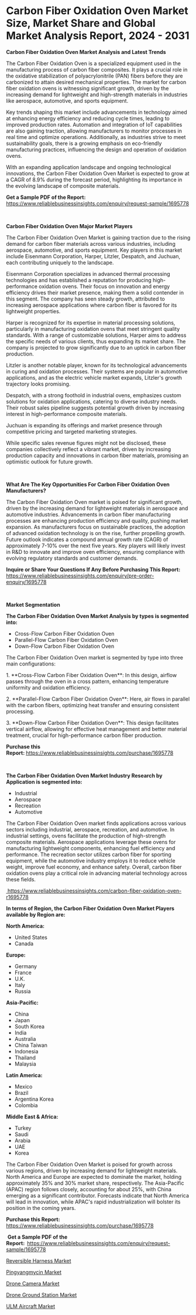 <p><h1>Carbon Fiber Oxidation Oven Market Size, Market Share and Global Market Analysis Report, 2024 - 2031</h1></p><p><strong>Carbon Fiber Oxidation Oven Market Analysis and Latest Trends</strong></p>
<p><p>The Carbon Fiber Oxidation Oven is a specialized equipment used in the manufacturing process of carbon fiber composites. It plays a crucial role in the oxidative stabilization of polyacrylonitrile (PAN) fibers before they are carbonized to attain desired mechanical properties. The market for carbon fiber oxidation ovens is witnessing significant growth, driven by the increasing demand for lightweight and high-strength materials in industries like aerospace, automotive, and sports equipment.</p><p>Key trends shaping this market include advancements in technology aimed at enhancing energy efficiency and reducing cycle times, leading to improved production rates. Automation and integration of IoT capabilities are also gaining traction, allowing manufacturers to monitor processes in real time and optimize operations. Additionally, as industries strive to meet sustainability goals, there is a growing emphasis on eco-friendly manufacturing practices, influencing the design and operation of oxidation ovens. </p><p>With an expanding application landscape and ongoing technological innovations, the Carbon Fiber Oxidation Oven Market is expected to grow at a CAGR of 8.9% during the forecast period, highlighting its importance in the evolving landscape of composite materials.</p></p>
<p><strong>Get a Sample PDF of the Report:&nbsp;</strong> <a href="https://www.reliablebusinessinsights.com/enquiry/request-sample/1695778?utm_campaign=1722&utm_medium=2&utm_source=Github&utm_content=ia&utm_term=19102024&utm_id=carbon-fiber-oxidation-oven">https://www.reliablebusinessinsights.com/enquiry/request-sample/1695778</a></p>
<p>&nbsp;</p>
<p><strong>Carbon Fiber Oxidation Oven Major Market Players</strong></p>
<p><p>The Carbon Fiber Oxidation Oven Market is gaining traction due to the rising demand for carbon fiber materials across various industries, including aerospace, automotive, and sports equipment. Key players in this market include Eisenmann Corporation, Harper, Litzler, Despatch, and Juchuan, each contributing uniquely to the landscape.</p><p>Eisenmann Corporation specializes in advanced thermal processing technologies and has established a reputation for producing high-performance oxidation ovens. Their focus on innovation and energy efficiency drives their market presence, making them a solid contender in this segment. The company has seen steady growth, attributed to increasing aerospace applications where carbon fiber is favored for its lightweight properties.</p><p>Harper is recognized for its expertise in material processing solutions, particularly in manufacturing oxidation ovens that meet stringent quality standards. With a range of customizable solutions, Harper aims to address the specific needs of various clients, thus expanding its market share. The company is projected to grow significantly due to an uptick in carbon fiber production.</p><p>Litzler is another notable player, known for its technological advancements in curing and oxidation processes. Their systems are popular in automotive applications, and as the electric vehicle market expands, Litzler's growth trajectory looks promising.</p><p>Despatch, with a strong foothold in industrial ovens, emphasizes custom solutions for oxidation applications, catering to diverse industry needs. Their robust sales pipeline suggests potential growth driven by increasing interest in high-performance composite materials.</p><p>Juchuan is expanding its offerings and market presence through competitive pricing and targeted marketing strategies. </p><p>While specific sales revenue figures might not be disclosed, these companies collectively reflect a vibrant market, driven by increasing production capacity and innovations in carbon fiber materials, promising an optimistic outlook for future growth.</p></p>
<p>&nbsp;</p>
<p><strong>What Are The Key Opportunities For Carbon Fiber Oxidation Oven Manufacturers?</strong></p>
<p><p>The Carbon Fiber Oxidation Oven market is poised for significant growth, driven by the increasing demand for lightweight materials in aerospace and automotive industries. Advancements in carbon fiber manufacturing processes are enhancing production efficiency and quality, pushing market expansion. As manufacturers focus on sustainable practices, the adoption of advanced oxidation technology is on the rise, further propelling growth. Future outlook indicates a compound annual growth rate (CAGR) of approximately 7-10% over the next five years. Key players will likely invest in R&D to innovate and improve oven efficiency, ensuring compliance with evolving regulatory standards and customer demands.</p></p>
<p><strong>Inquire or Share Your Questions If Any Before Purchasing This Report:</strong> <a href="https://www.reliablebusinessinsights.com/enquiry/pre-order-enquiry/1695778?utm_campaign=1722&utm_medium=2&utm_source=Github&utm_content=ia&utm_term=19102024&utm_id=carbon-fiber-oxidation-oven">https://www.reliablebusinessinsights.com/enquiry/pre-order-enquiry/1695778</a></p>
<p>&nbsp;</p>
<p><strong>Market Segmentation</strong></p>
<p><strong>The Carbon Fiber Oxidation Oven Market Analysis by types is segmented into:</strong></p>
<p><ul><li>Cross-Flow Carbon Fiber Oxidation Oven</li><li>Parallel-Flow Carbon Fiber Oxidation Oven</li><li>Down-Flow Carbon Fiber Oxidation Oven</li></ul></p>
<p><p>The Carbon Fiber Oxidation Oven market is segmented by type into three main configurations: </p><p>1. **Cross-Flow Carbon Fiber Oxidation Oven**: In this design, airflow passes through the oven in a cross pattern, enhancing temperature uniformity and oxidation efficiency.</p><p>2. **Parallel-Flow Carbon Fiber Oxidation Oven**: Here, air flows in parallel with the carbon fibers, optimizing heat transfer and ensuring consistent processing.</p><p>3. **Down-Flow Carbon Fiber Oxidation Oven**: This design facilitates vertical airflow, allowing for effective heat management and better material treatment, crucial for high-performance carbon fiber production.</p></p>
<p><strong>Purchase this Report:&nbsp;</strong><a href="https://www.reliablebusinessinsights.com/purchase/1695778?utm_campaign=1722&utm_medium=2&utm_source=Github&utm_content=ia&utm_term=19102024&utm_id=carbon-fiber-oxidation-oven">https://www.reliablebusinessinsights.com/purchase/1695778</a></p>
<p>&nbsp;</p>
<p><strong>The Carbon Fiber Oxidation Oven Market Industry Research by Application is segmented into:</strong></p>
<p><ul><li>Industrial</li><li>Aerospace</li><li>Recreation</li><li>Automotive</li></ul></p>
<p><p>The Carbon Fiber Oxidation Oven market finds applications across various sectors including industrial, aerospace, recreation, and automotive. In industrial settings, ovens facilitate the production of high-strength composite materials. Aerospace applications leverage these ovens for manufacturing lightweight components, enhancing fuel efficiency and performance. The recreation sector utilizes carbon fiber for sporting equipment, while the automotive industry employs it to reduce vehicle weight, improve fuel economy, and enhance safety. Overall, carbon fiber oxidation ovens play a critical role in advancing material technology across these fields.</p></p>
<p><a href="https://www.reliablebusinessinsights.com/carbon-fiber-oxidation-oven-r1695778?utm_campaign=1722&utm_medium=2&utm_source=Github&utm_content=ia&utm_term=19102024&utm_id=carbon-fiber-oxidation-oven">&nbsp;https://www.reliablebusinessinsights.com/carbon-fiber-oxidation-oven-r1695778</a></p>
<p><strong>In terms of Region, the Carbon Fiber Oxidation Oven Market Players available by Region are:</strong></p>
<p>
    <p> <strong> North America: </strong>
        <ul>
            <li>United States</li>
            <li>Canada</li>
        </ul>
        </p> 
    <p> <strong> Europe: </strong>
        <ul>
            <li>Germany</li>
            <li>France</li>
            <li>U.K.</li>
            <li>Italy</li>
            <li>Russia</li>
        </ul>
        </p> 
    <p> <strong> Asia-Pacific: </strong>
        <ul>
            <li>China</li>
            <li>Japan</li>
            <li>South Korea</li>
            <li>India</li>
            <li>Australia</li>
            <li>China Taiwan</li>
            <li>Indonesia</li>
            <li>Thailand</li>
            <li>Malaysia</li>
        </ul>
        </p> 
    <p> <strong> Latin America: </strong>
        <ul>
            <li>Mexico</li>
            <li>Brazil</li>
            <li>Argentina Korea</li>
            <li>Colombia</li>
        </ul>
        </p> 
    <p> <strong> Middle East & Africa: </strong>
        <ul>
            <li>Turkey</li>
            <li>Saudi</li>
            <li>Arabia</li>
            <li>UAE</li>
            <li>Korea</li>
        </ul>
    </p>
    </p>
<p><p>The Carbon Fiber Oxidation Oven Market is poised for growth across various regions, driven by increasing demand for lightweight materials. North America and Europe are expected to dominate the market, holding approximately 35% and 30% market share, respectively. The Asia-Pacific (APAC) region follows closely, accounting for about 25%, with China emerging as a significant contributor. Forecasts indicate that North America will lead in innovation, while APAC's rapid industrialization will bolster its position in the coming years.</p></p>
<p><strong>Purchase this Report: </strong><a href="https://www.reliablebusinessinsights.com/purchase/1695778?utm_campaign=1722&utm_medium=2&utm_source=Github&utm_content=ia&utm_term=19102024&utm_id=carbon-fiber-oxidation-oven">https://www.reliablebusinessinsights.com/purchase/1695778</a></p>
<p>&nbsp;<strong>Get a Sample PDF of the Report:&nbsp;&nbsp;</strong><a href="https://www.reliablebusinessinsights.com/enquiry/request-sample/1695778?utm_campaign=1722&utm_medium=2&utm_source=Github&utm_content=ia&utm_term=19102024&utm_id=carbon-fiber-oxidation-oven">https://www.reliablebusinessinsights.com/enquiry/request-sample/1695778</a></p>
<p><strong></strong></p>
<p><p><a href="https://www.linkedin.com/pulse/emerging-opportunities-challenges-global-reversible-harness-market-vbgsf?utm_campaign=1722&utm_medium=2&utm_source=Github&utm_content=ia&utm_term=19102024&utm_id=carbon-fiber-oxidation-oven">Reversible Harness Market</a></p><p><a href="https://github.com/AdeaKodra585/Market-Research-Report-List-1/blob/main/pingyangmycin-market.md?utm_campaign=1722&utm_medium=2&utm_source=Github&utm_content=ia&utm_term=19102024&utm_id=carbon-fiber-oxidation-oven">Pingyangmycin Market</a></p><p><a href="https://www.linkedin.com/pulse/drone-camera-landscape-product-spectrum-market-trajectories-ayiaf?utm_campaign=1722&utm_medium=2&utm_source=Github&utm_content=ia&utm_term=19102024&utm_id=carbon-fiber-oxidation-oven">Drone Camera Market</a></p><p><a href="https://www.linkedin.com/pulse/drone-ground-station-market-dynamics-application-types-0krgf?utm_campaign=1722&utm_medium=2&utm_source=Github&utm_content=ia&utm_term=19102024&utm_id=carbon-fiber-oxidation-oven">Drone Ground Station Market</a></p><p><a href="https://www.linkedin.com/pulse/ulm-aircraft-market-growth-segmentation-regional-analysis-global-n5hpf?utm_campaign=1722&utm_medium=2&utm_source=Github&utm_content=ia&utm_term=19102024&utm_id=carbon-fiber-oxidation-oven">ULM Aircraft Market</a></p></p>
